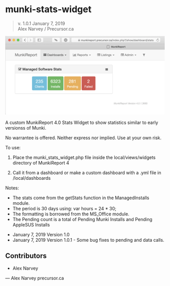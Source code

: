 # munki-stats-widget

> v. 1.0.1 
> January 7, 2019  
> Alex Narvey / Precursor.ca  

![Munki Stats Widget](https://github.com/precursorca/munki-stats-widget/blob/master/munki_stats_widget.png)

A custom MunkiReport 4.0 Stats Widget to show statistics similar to early versionss of Munki.

No warrantee is offered. Neither express nor implied. Use at your own risk.

To use:

1) Place the munki_stats_widget.php file inside the local/views/widgets directory of MunkiReport 4

2) Call it from a dashboard or make a custom dashboard with a .yml file in /local/dashboards

Notes:

- The stats come from the getStats function in the ManagedInstalls module.
- The period is 30 days using:
		var hours = 24 * 30;
- The formatting is borrowed from the MS_Office module.
- The Pending count is a total of Pending Munki Installs and Pending AppleSUS Installs

* January 7, 2019 Version 1.0
 * January 7, 2019 Version 1.0.1 - Some bug fixes to pending and data calls.

## Contributors
* Alex Narvey

—
Alex Narvey
precursor.ca